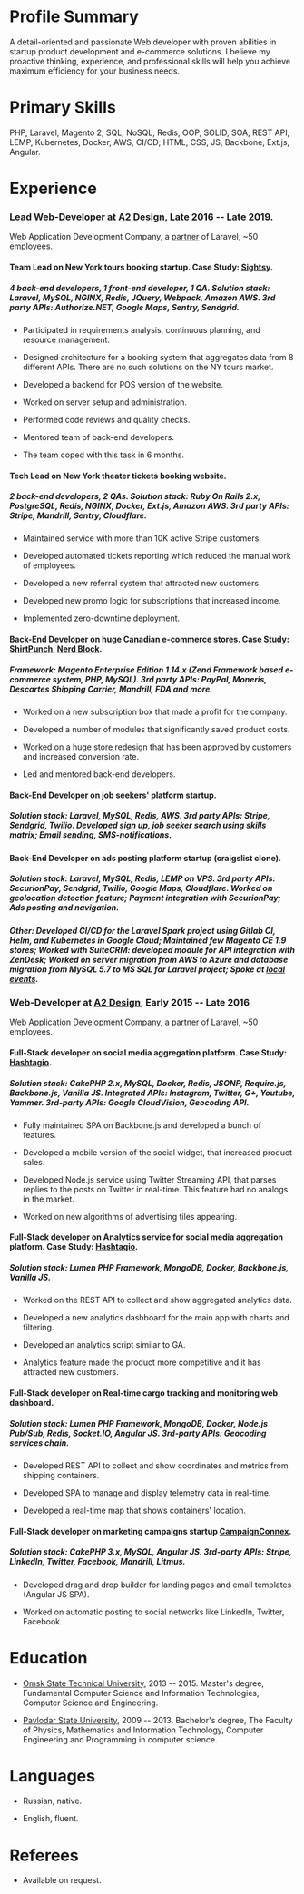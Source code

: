 
Profile Summary
===============

A detail-oriented and passionate Web developer with proven abilities in startup product development and e-commerce solutions. I believe my proactive thinking, experience, and professional skills will help you achieve maximum efficiency for your business needs. 

Primary Skills
==============

PHP, Laravel, Magento 2, SQL, NoSQL, Redis, OOP, SOLID, SOA, REST API, LEMP, Kubernetes, Docker, AWS, CI/CD; HTML, CSS, JS, Backbone, Ext.js, Angular.

Experience
==========

### Lead Web-Developer at [A2 Design](https://www.a2design.biz/), Late 2016 -- Late 2019.

Web Application Development Company, a [partner](https://laravel.com/partner/a2-design) of Laravel, ~50 employees.

####   Team Lead on New York tours booking startup. Case Study: [Sightsy](https://www.a2design.biz/portfolio/sightsy).

##### 4 back-end developers, 1 front-end developer, 1 QA. Solution stack: Laravel, MySQL, NGINX, Redis, JQuery, Webpack, Amazon AWS. 3rd party APIs: Authorize.NET, Google Maps, Sentry, Sendgrid. 

-   Participated in requirements analysis, continuous planning, and resource management.

-   Designed architecture for a booking system that aggregates data from 8 different APIs. There are no such solutions on the NY tours market.

-   Developed a backend for POS version of the website.

-   Worked on server setup and administration.

-   Performed code reviews and quality checks.

-   Mentored team of back-end developers.

-   The team coped with this task in 6 months.

#### Tech Lead on New York theater tickets booking website.

##### 2 back-end developers, 2 QAs. Solution stack: Ruby On Rails 2.x, PostgreSQL, Redis, NGINX, Docker, Ext.js, Amazon AWS. 3rd party APIs: Stripe, Mandrill, Sentry, Cloudflare.

-   Maintained service with more than 10K active Stripe customers.

-   Developed automated tickets reporting which reduced the manual work of employees.

-   Developed a new referral system that attracted new customers.

-   Developed new promo logic for subscriptions that increased income.

-   Implemented zero-downtime deployment.

####  Back-End Developer on huge Canadian e-commerce stores. Case Study: [ShirtPunch](https://www.thinkforwardmedia.com/portfolio/shirtpunch/), [Nerd Block](https://www.thinkforwardmedia.com/portfolio/nerdblock/).

##### Framework: Magento Enterprise Edition 1.14.x (Zend Framework based e-commerce system, PHP, MySQL). 3rd party APIs: PayPal, Moneris, Descartes Shipping Carrier, Mandrill, FDA and more.

-   Worked on a new subscription box that made a profit for the company.

-   Developed a number of modules that significantly saved product costs.

-   Worked on a huge store redesign that has been approved by customers and increased conversion rate.

-   Led and mentored back-end developers.

#### Back-End Developer on job seekers' platform startup.

##### Solution stack: Laravel, MySQL, Redis, AWS. 3rd party APIs: Stripe, Sendgrid, Twilio. Developed sign up, job seeker search using skills matrix; Email sending, SMS-notifications. 

#### Back-End Developer on ads posting platform startup (craigslist clone). 

##### Solution stack: Laravel, MySQL, Redis, LEMP on VPS. 3rd party APIs: SecurionPay, Sendgrid, Twilio, Google Maps, Cloudflare. Worked on geolocation detection feature; Payment integration with SecurionPay; Ads posting and navigation.

##### Other: Developed CI/CD for the Laravel Spark project using Gitlab CI, Helm, and Kubernetes in Google Cloud; Maintained few Magento CE 1.9 stores; Worked with SuiteCRM: developed module for API integration with ZenDesk; Worked on server migration from AWS to Azure and database migration from MySQL 5.7 to MS SQL for Laravel project; Spoke at [local events](https://vk.com/wall-61592613_1249). 

### Web-Developer at [A2 Design](https://www.a2design.biz/), Early 2015 -- Late 2016

Web Application Development Company, a [partner](https://laravel.com/partner/a2-design) of Laravel, ~50 employees.

####  Full-Stack developer on social media aggregation platform. Case Study: [Hashtagio](https://www.a2design.biz/portfolio/hashtagio).

##### Solution stack: CakePHP 2.x, MySQL, Docker, Redis, JSONP, Require.js, Backbone.js, Vanilla JS. Integrated APIs: Instagram, Twitter, G+, Youtube, Yammer. 3rd-party APIs: Google CloudVision, Geocoding API.

-   Fully maintained SPA on Backbone.js and developed a bunch of features.

-   Developed a mobile version of the social widget, that increased product sales.

-   Developed Node.js service using Twitter Streaming API, that parses replies to the posts on Twitter in real-time. This feature had no analogs in the market.

-   Worked on new algorithms of advertising tiles appearing.

####  Full-Stack developer on Analytics service for social media aggregation platform. Case Study: [Hashtagio](https://www.a2design.biz/portfolio/hashtagio). 

##### Solution stack: Lumen PHP Framework, MongoDB, Docker, Backbone.js, Vanilla JS.

-   Worked on the REST API to collect and show aggregated analytics data.

-   Developed a new analytics dashboard for the main app with charts and filtering.

-   Developed an analytics script similar to GA.

-   Analytics feature made the product more competitive and it has attracted new customers.

####  Full-Stack developer on Real-time cargo tracking and monitoring web dashboard.

##### Solution stack: Lumen PHP Framework, MongoDB, Docker, Node.js Pub/Sub, Redis, Socket.IO, Angular JS. 3rd-party APIs: Geocoding services chain.

-   Developed REST API to collect and show coordinates and metrics from shipping containers.

-   Developed SPA to manage and display telemetry data in real-time.

-   Developed a real-time map that shows containers' location.

#### Full-Stack developer on marketing campaigns startup [CampaignConnex](https://www.campaignconnex.com/).

##### Solution stack: CakePHP 3.x, MySQL, Angular JS. 3rd-party APIs: Stripe, LinkedIn, Twitter, Facebook, Mandrill, Litmus. 

-   Developed drag and drop builder for landing pages and email templates (Angular JS SPA). 

-   Worked on automatic posting to social networks like LinkedIn, Twitter, Facebook.

Education
=========

-   [Omsk State Technical University](https://omgtu.ru/english/), 2013 -- 2015. Master's degree, Fundamental Computer Science and Information Technologies, Computer Science and Engineering.

-   [Pavlodar State University](http://psu.kz/index.php?lang=eng), 2009 -- 2013. Bachelor's degree, The Faculty of Physics, Mathematics and Information Technology, Computer Engineering and Programming in computer science.

Languages
=========

-   Russian, native.

-   English, fluent.

Referees
========

-   Available on request.
